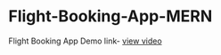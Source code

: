 # Flight-Booking-App-MERN
Flight Booking App Demo link- <a href="https://drive.google.com/file/d/1Cb8bDraKP1GvFWSaNeCMAt1IvTivvsZR/view?usp=drive_link">view video</a>
